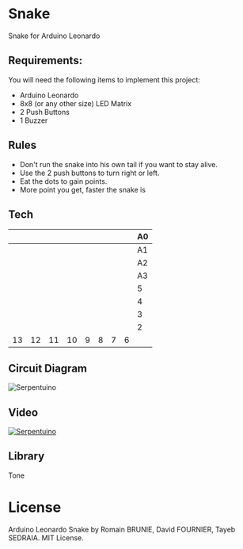 # Snake
Snake for Arduino Leonardo

## Requirements:
You will need the following items to implement this project:
- Arduino Leonardo
- 8x8 (or any other size) LED Matrix
- 2 Push Buttons
- 1 Buzzer

## Rules

- Don't run the snake into his own tail if you want to stay alive.
- Use the 2 push buttons to turn right or left.
- Eat the dots to gain points.
- More point you get, faster the snake is

## Tech

|    |    |    |    |    |    |    |    | A0 |
| -- | -- | -- | -- | -- | -- | -- | -- | -- |
|    |    |    |    |    |    |    |    | A1 |
|    |    |    |    |    |    |    |    | A2 |
|    |    |    |    |    |    |    |    | A3 |
|    |    |    |    |    |    |    |    | 5  |
|    |    |    |    |    |    |    |    | 4  |
|    |    |    |    |    |    |    |    | 3  |
|    |    |    |    |    |    |    |    | 2  |
| 13 | 12 | 11 | 10 | 9  | 8  | 7  | 6  |

## Circuit Diagram

![Serpentuino](https://github.com/raulbojalil/serpentuino/blob/master/snake.png?raw=true "serpentuino")

## Video

[![Serpentuino](https://github.com/raulbojalil/serpentuino/blob/master/video.png)](https://www.youtube.com/watch?v=j3Xj868APJs "Serpentuino")

## Library

Tone

# License

Arduino Leonardo Snake by Romain BRUNIE, David FOURNIER, Tayeb SEDRAIA.
MIT License.